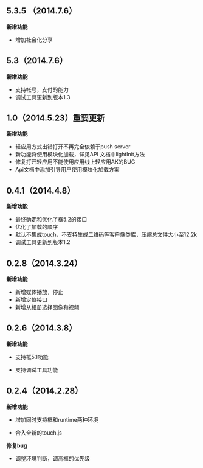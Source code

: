 ## 5.3.5 （2014.7.6）

**新增功能**

* 增加社会化分享


## 5.3（2014.7.6）

**新增功能**

* 支持帐号，支付的能力
* 调试工具更新到版本1.3



## 1.0（2014.5.23）重要更新

**新增功能**

* 轻应用方式出错打开不再完全依赖于push server
* 新功能将使用模块化加载，详见API 文档中lightInit方法
* 修复打开轻应用不能使用应用线上轻应用AK的BUG
* Api文档中添加引导用户使用模块化加载方案

## 0.4.1（2014.4.8）

**新增功能**

* 最终确定和优化了框5.2的接口
* 优化了加载的顺序
* 默认不集成touch，不支持生成二维码等客户端类库，压缩总文件大小至12.2k
* 调试工具更新到版本1.2

## 0.2.8（2014.3.24）

**新增功能**

* 新增媒体播放，停止
* 新增定位接口
* 新增从相册选择图像和视频

## 0.2.6（2014.3.8）

**新增功能**

* 支持框5.1功能

* 支持调试工具功能


## 0.2.4（2014.2.28）

**新增功能**

* 增加同时支持框和runtime两种环境

* 合入全新的touch.js

**修复bug**

* 调整环境判断，调高框的优先级


